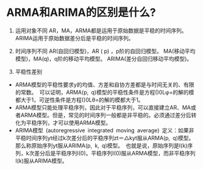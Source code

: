 # ARMA和ARIMA的区别是什么?
1. 运用对象不同
AR，MA，ARMA都是运用于原始数据是平稳的时间序列。
ARIMA运用于原始数据差分后是平稳的时间序列。
2. 时间序列不同
AR(自回归模型)，AR ( p) ，p阶的自回归模型。
MA(移动平均模型)，MA(q)，q阶的移动平均模型。
ARIMA(差分自回归移动平均模型)。

3. 平稳性差别
* ARMA模型的平稳性要求y的均值、方差和自协方差都是与时间无关的、有限的常数。 可以证明，ARMA(p, q)模型的平稳性条件是方程()0Lφ=的解的模都大于1，可逆性条件是方程()0Lθ=的解的模都大于1。
* ARMA模型只能处理平稳序列，因此对于平稳序列，可以直接建立AR、MA或者ARMA模型。但是，常见的时间序列一般都是非平稳的。必须通过差分后转化为平稳序列，才可以使用ARMA模型。  
* ARIMA模型 (autoregressive integrated moving average) 定义：如果非平稳时间序列yt经过k次差分后的平稳序列zt＝△kyt服从ARMA(p, q)模型。那么称原始序列yt服从ARIMA(p, k, q)模型。 也就是说，原始序列是I(k)序列，k次差分后是平稳序列I(0)。平稳序列I(0)服从ARMA模型，而非平稳序列I(k)服从ARIMA模型。